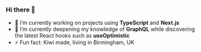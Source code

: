 ### Hi there 👋

<!--
**Floony7/Floony7** is a ✨ _special_ ✨ repository because its `README.md` (this file) appears on your GitHub profile.

- 🔭 I’m currently working on projects with **TypeScript** and **Next.js**
- 🌱 I’m currently learning new React hooks including **useOptimistic**, plus **Next.js Revalidation / Caching** and refining my TypeScript knowledge. 
- 💬 Ask me about ... React
- ⚡ Fun fact: Kiwi made!
-->
- 🔭 I’m currently working on projects using **TypeScript** and **Next.js**
- 🌱 I’m currently deepening my knowledge of **GraphQL** while discovering the latest React hooks such as **useOptimistic**
- ⚡ Fun fact: Kiwi made, living in Birmingham, UK
